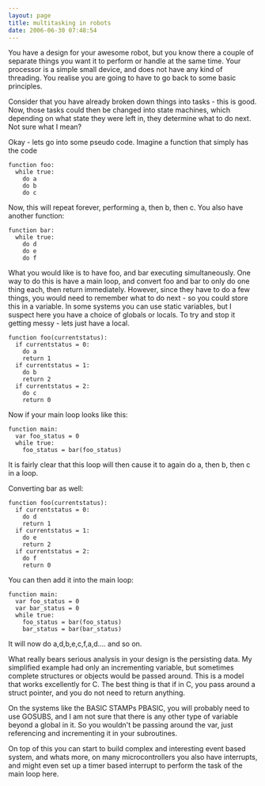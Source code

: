 ```yaml
---
layout: page
title: multitasking in robots
date: 2006-06-30 07:48:54
---
```

You have a design for your awesome robot, but you know there a couple of separate things you want it to perform or handle at the same time. Your processor is a simple small device, and does not have any kind of threading. You realise you are going to have to go back to some basic principles.

Consider that you have already broken down things into tasks - this is good. Now, those tasks could then be changed into state machines, which depending on what state they were left in, they determine what to do next. Not sure what I mean?

Okay - lets go into some pseudo code. Imagine a function that simply has the code

    function foo:
      while true:
        do a
        do b
        do c

Now, this will repeat forever, performing a, then b, then c. You also have another function:

    function bar:
      while true:
        do d
        do e
        do f

What you would like is to have foo, and bar executing simultaneously. One way to do this is have a main loop, and convert foo and bar to only do one thing each, then return immediately. However, since they have to do a few things, you would need to remember what to do next - so you could store this in a variable. In some systems you can use static variables, but I suspect here you have a choice of globals or locals. To try and stop it getting messy - lets just have a local.

    function foo(currentstatus):
      if currentstatus = 0:
        do a
        return 1
      if currentstatus = 1:
        do b
        return 2
      if currentstatus = 2:
        do c
        return 0

Now if your main loop looks like this:

    function main:
      var foo_status = 0
      while true:
        foo_status = bar(foo_status)

It is fairly clear that this loop will then cause it to again do a, then b, then c in a loop.

Converting bar as well:

    function foo(currentstatus):
      if currentstatus = 0:
        do d
        return 1
      if currentstatus = 1:
        do e
        return 2
      if currentstatus = 2:
        do f
        return 0

You can then add it into the main loop:

    function main:
      var foo_status = 0
      var bar_status = 0
      while true:
        foo_status = bar(foo_status)
        bar_status = bar(bar_status)

It will now do a,d,b,e,c,f,a,d.... and so on.

What really bears serious analysis in your design is the persisting data. My simplified example had only an incrementing variable, but sometimes complete structures or objects would be passed around. This is a model that works excellently for C. The best thing is that if in C, you pass around a struct pointer, and you do not need to return anything.

On the systems like the BASIC STAMPs PBASIC, you will probably need to use GOSUBS, and I am not sure that there is any other type of variable beyond a global in it. So you wouldn't be passing around the var, just referencing and incrementing it in your subroutines.

On top of this you can start to build complex and interesting event based system, and whats more, on many microcontrollers you also have interrupts, and might even set up a timer based interrupt to perform the task of the main loop here.

